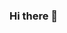 ### Hi there 👋

<!--
**KafiAhmad/KafiAhmad** is a ✨ _special_ ✨ repository because its `README.md` (this file) appears on your GitHub profile.

Here are some ideas to get you started:

- 🔭 I’m currently working on Book cover design and mailchimp.
- 👯 I’m looking to collaborate on ...
- 📫 How to reach me: Kafi9944@gmail.com
- 😄 Pronouns: ...
- ⚡ Fun fact: ...
-->
